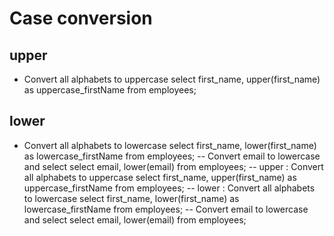 # Case conversion
## upper
- Convert all alphabets to uppercase
select
    first_name,
    upper(first_name) as uppercase_firstName
from
    employees;
## lower
- Convert all alphabets to lowercase
select
    first_name,
    lower(first_name) as lowercase_firstName
from
    employees;
-- Convert email to lowercase and select
select
    email,
    lower(email)
from
    employees;
-- upper : Convert all alphabets to uppercase
select
    first_name,
    upper(first_name) as uppercase_firstName
from
    employees;
-- lower : Convert all alphabets to lowercase
select
    first_name,
    lower(first_name) as lowercase_firstName
from
    employees;
-- Convert email to lowercase and select
select
    email,
    lower(email)
from
    employees;
